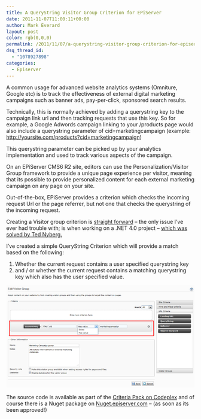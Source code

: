 ```yaml
---
title: A QueryString Visitor Group Criterion for EPiServer
date: 2011-11-07T11:00:11+00:00
author: Mark Everard
layout: post
color: rgb(0,0,0)
permalink: /2011/11/07/a-querystring-visitor-group-criterion-for-episerver/
dsq_thread_id:
  - "1078927898"
categories:
  - Episerver
---
```

A common usage for advanced website analytics systems (Omniture, Google etc) is to track the effectiveness of external digital marketing campaigns such as banner ads, pay-per-click, sponsored search results.

Technically, this is normally achieved by adding a querystring key to the campaign link url and then tracking requests that use this key. So for example, a Google Adwords campaign linking to your /products page would also include a querystring parameter of cid=marketingcampaign (example: http://yoursite.com/products?cid=marketingcampaign)

This querystring parameter can be picked up by your analytics implementation and used to track various aspects of the campaign.

On an EPiServer CMS6 R2 site, editors can use the Personalization/Visitor Group framework to provide a unique page experience per visitor, meaning that its possible to provide personalized content for each external marketing campaign on any page on your site.

Out-of-the-box, EPiServer provides a criterion which checks the incoming request Url or the page referrer, but not one that checks the querystring of the incoming request.

Creating a Visitor group criterion is <a title="Developing Custom Visitor Group Criteria" href="http://world.episerver.com/Documentation/Items/Tech-Notes/EPiServer-CMS-6/EPiServer-CMS-6-R2/Visitor-Groups-Creating-Custom-Criteria/" target="_blank">straight forward</a> &#8211; the only issue I&#8217;ve ever had trouble with; is when working on a .NET 4.0 project &#8211; <a title="Unable to implement abstract CriterionBase class in EPiServer " href="http://tedgustaf.com/en/blog/2011/4/criterionbase-no-suitable-method-found-to-override/" target="_blank">which was solved by Ted Nyberg.</a>

I&#8217;ve created a simple QueryString Criterion which will provide a match based on the following:

1. Whether the current request contains a user specified querystring key
2. and / or whether the current request contains a matching querystring key which also has the user specified value.

![Querystring Criterion](/assets/uploads/2011/11/querystringcriterion.png)

The source code is available as part of the <a title="Criteria Pack for EPiServer CMS on CodePlex" href="http://criteriapack.codeplex.com/" target="_blank">Criteria Pack on Codeplex</a> and of course there is a Nuget package on <a title="EPiServer Nuget feed" href="http://nuget.episerver.com/" target="_blank">Nuget.episerver.com</a> &#8211; (as soon as its been approved!)